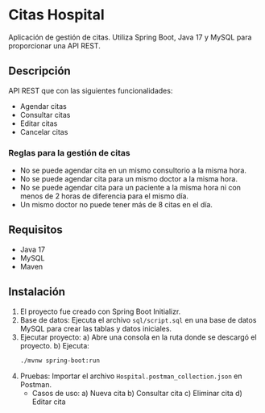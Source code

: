 # Citas Hospital 

Aplicación de gestión de citas. Utiliza Spring Boot, Java 17 y MySQL para proporcionar una API REST.

## Descripción

API REST que con las siguientes funcionalidades:

- Agendar citas
- Consultar citas
- Editar citas
- Cancelar citas

### Reglas para la gestión de citas

- No se puede agendar cita en un mismo consultorio a la misma hora.
- No se puede agendar cita para un mismo doctor a la misma hora.
- No se puede agendar cita para un paciente a la misma hora ni con menos de 2 horas de diferencia para el mismo día.
- Un mismo doctor no puede tener más de 8 citas en el día.

## Requisitos

- Java 17
- MySQL
- Maven

## Instalación

1. El proyecto fue creado con Spring Boot Initializr.
2. Base de datos: Ejecuta el archivo `sql/script.sql` en una base de datos MySQL para crear las tablas y datos iniciales.
3. Ejecutar proyecto:
   a) Abre una consola en la ruta donde se descargó el proyecto.
   b) Ejecuta:
      ```sh
      ./mvnw spring-boot:run
      ```
4. Pruebas: Importar el archivo `Hospital.postman_collection.json` en Postman.
   - Casos de uso:
     a) Nueva cita
     b) Consultar cita
     c) Eliminar cita
     d) Editar cita

